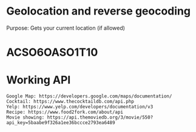 
# Geolocation and reverse geocoding
Purpose: Gets your current location (if allowed)

# ACSO6OASO1T10
# Working API
    Google Map: https://developers.google.com/maps/documentation/
    Cocktail: https://www.thecocktaildb.com/api.php
    Yelp: https://www.yelp.com/developers/documentation/v3
    Recipe: https://www.food2fork.com/about/api
    Movie showing: https://api.themoviedb.org/3/movie/550?api_key=5baabe9f326a1ee36bccce2793ea6489
